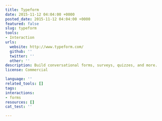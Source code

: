 ```yaml
---
title: Typeform
date: 2015-11-12 04:04:00 +0000
posted_date: 2015-11-12 04:04:00 +0000
featured: false
slug: typeform
tools:
- Interaction
urls:
  website: http://www.typeform.com/
  github: ''
  twitter: ''
  other: ''
description: Build conversational forms, surveys, quizzes, and more.
license: Commercial

language: ''
related_tools: []
tags:
interactions:
- forms
resources: []
cat_test: ''

---
```

